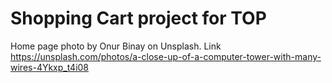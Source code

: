 # Shopping Cart project for TOP

Home page photo by Onur Binay on Unsplash. Link https://unsplash.com/photos/a-close-up-of-a-computer-tower-with-many-wires-4Ykxp_t4i08

